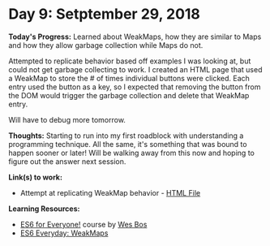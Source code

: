 # Day 9: Setptember 29, 2018

**Today's Progress:** Learned about WeakMaps, how they are similar to Maps and how they allow garbage collection while Maps do not.

Attempted to replicate behavior based off examples I was looking at, but could not get garbage collecting to work. I created an HTML page that used a WeakMap to store the # of times individual buttons were clicked. Each entry used the button as a key, so I expected that removing the button from the DOM would trigger the garbage collection and delete that WeakMap entry.

Will have to debug more tomorrow.

**Thoughts:** Starting to run into my first roadblock with understanding a programming technique. All the same, it's something that was bound to happen sooner or later! Will be walking away from this now and hoping to figure out the answer next session.

**Link(s) to work:**
* Attempt at replicating WeakMap behavior - [HTML File](https://github.com/mccoyrjm/100-days-of-code/blob/master/work/js/weak-maps.html)

**Learning Resources:**
* [ES6 for Everyone!](https://es6.io/) course by [Wes Bos](https://wesbos.com/)
* [ES6 Everyday: WeakMaps](https://www.loganfranken.com/blog/890/es6-everyday-weakmaps/)
